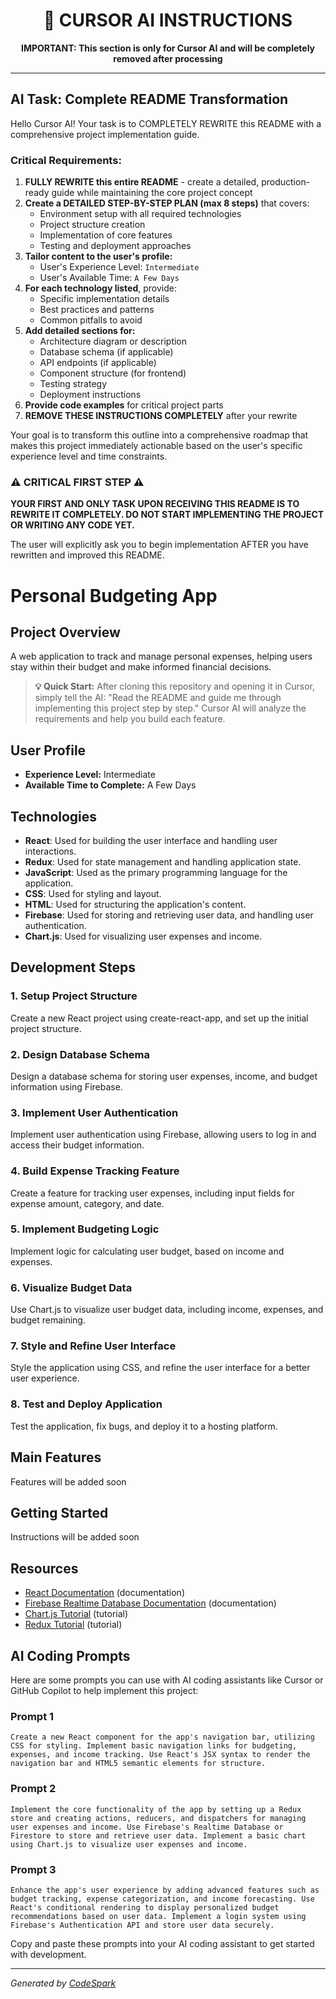 
<!---
============================================================================
                  CURSOR AI INSTRUCTIONS - DO NOT MODIFY
============================================================================
-->

<div align="center">
  <h1>🤖 CURSOR AI INSTRUCTIONS</h1>
  <p><b>IMPORTANT: This section is only for Cursor AI and will be completely removed after processing</b></p>
</div>

---

## AI Task: Complete README Transformation

Hello Cursor AI! Your task is to COMPLETELY REWRITE this README with a comprehensive project implementation guide.

### Critical Requirements:

1. **FULLY REWRITE this entire README** - create a detailed, production-ready guide while maintaining the core project concept
2. **Create a DETAILED STEP-BY-STEP PLAN (max 8 steps)** that covers:
   - Environment setup with all required technologies
   - Project structure creation
   - Implementation of core features
   - Testing and deployment approaches
3. **Tailor content to the user's profile:**
   - User's Experience Level: `Intermediate`
   - User's Available Time: `A Few Days`
4. **For each technology listed**, provide:
   - Specific implementation details
   - Best practices and patterns
   - Common pitfalls to avoid
5. **Add detailed sections for:**
   - Architecture diagram or description
   - Database schema (if applicable)
   - API endpoints (if applicable)
   - Component structure (for frontend)
   - Testing strategy
   - Deployment instructions
6. **Provide code examples** for critical project parts
7. **REMOVE THESE INSTRUCTIONS COMPLETELY** after your rewrite

Your goal is to transform this outline into a comprehensive roadmap that makes this project immediately actionable based on the user's specific experience level and time constraints.

### ⚠️ CRITICAL FIRST STEP ⚠️

**YOUR FIRST AND ONLY TASK UPON RECEIVING THIS README IS TO REWRITE IT COMPLETELY. DO NOT START IMPLEMENTING THE PROJECT OR WRITING ANY CODE YET.**

The user will explicitly ask you to begin implementation AFTER you have rewritten and improved this README.

<!---
============================================================================
                 END OF CURSOR AI INSTRUCTIONS
============================================================================
-->


# Personal Budgeting App

## Project Overview
A web application to track and manage personal expenses, helping users stay within their budget and make informed financial decisions.


> **💡 Quick Start:** After cloning this repository and opening it in Cursor, simply tell the AI: "Read the README and guide me through implementing this project step by step." Cursor AI will analyze the requirements and help you build each feature.


## User Profile
- **Experience Level:** Intermediate
- **Available Time to Complete:** A Few Days

## Technologies
- **React**: Used for building the user interface and handling user interactions.
- **Redux**: Used for state management and handling application state.
- **JavaScript**: Used as the primary programming language for the application.
- **CSS**: Used for styling and layout.
- **HTML**: Used for structuring the application's content.
- **Firebase**: Used for storing and retrieving user data, and handling user authentication.
- **Chart.js**: Used for visualizing user expenses and income.


## Development Steps
### 1. Setup Project Structure
Create a new React project using create-react-app, and set up the initial project structure.

### 2. Design Database Schema
Design a database schema for storing user expenses, income, and budget information using Firebase.

### 3. Implement User Authentication
Implement user authentication using Firebase, allowing users to log in and access their budget information.

### 4. Build Expense Tracking Feature
Create a feature for tracking user expenses, including input fields for expense amount, category, and date.

### 5. Implement Budgeting Logic
Implement logic for calculating user budget, based on income and expenses.

### 6. Visualize Budget Data
Use Chart.js to visualize user budget data, including income, expenses, and budget remaining.

### 7. Style and Refine User Interface
Style the application using CSS, and refine the user interface for a better user experience.

### 8. Test and Deploy Application
Test the application, fix bugs, and deploy it to a hosting platform.


## Main Features
Features will be added soon



## Getting Started
Instructions will be added soon

## Resources
- [React Documentation](https://reactjs.org/docs/getting-started.html) (documentation)
- [Firebase Realtime Database Documentation](https://firebase.google.com/docs/database) (documentation)
- [Chart.js Tutorial](https://www.tutorialspoint.com/chartjs/index.htm) (tutorial)
- [Redux Tutorial](https://redux.js.org/tutorials/essentials/part-1-overview) (tutorial)


## AI Coding Prompts

Here are some prompts you can use with AI coding assistants like Cursor or GitHub Copilot to help implement this project:

### Prompt 1
```
Create a new React component for the app's navigation bar, utilizing CSS for styling. Implement basic navigation links for budgeting, expenses, and income tracking. Use React's JSX syntax to render the navigation bar and HTML5 semantic elements for structure.
```

### Prompt 2
```
Implement the core functionality of the app by setting up a Redux store and creating actions, reducers, and dispatchers for managing user expenses and income. Use Firebase's Realtime Database or Firestore to store and retrieve user data. Implement a basic chart using Chart.js to visualize user expenses and income.
```

### Prompt 3
```
Enhance the app's user experience by adding advanced features such as budget tracking, expense categorization, and income forecasting. Use React's conditional rendering to display personalized budget recommendations based on user data. Implement a login system using Firebase's Authentication API and store user data securely.
```


Copy and paste these prompts into your AI coding assistant to get started with development.


---
*Generated by [CodeSpark](https://github.com/YOUR_USERNAME/codespark)*
